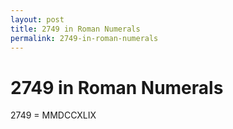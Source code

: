 ```yaml
---
layout: post
title: 2749 in Roman Numerals
permalink: 2749-in-roman-numerals
---
```


# 2749 in Roman Numerals

2749 = MMDCCXLIX
